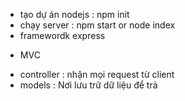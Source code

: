 - tạo dự án nodejs : npm init
- chạy server : npm start or node index
- framewordk express

* MVC

- controller : nhận mọi request từ client
- models : Nơi lưu trữ dữ liệu để trả
